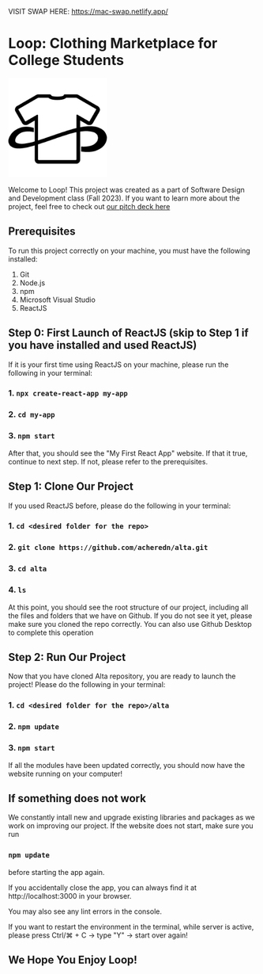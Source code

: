 VISIT SWAP HERE: https://mac-swap.netlify.app/
# Loop: Clothing Marketplace for College Students

<img src="https://github.com/acheredn/alta/blob/main/src/images/loopLogoTransparent.png" width="200">

Welcome to Loop! This project was created as a part of Software Design and Development class (Fall 2023). If you want to learn more about the project, feel free to check out [our pitch deck here](https://docs.google.com/presentation/d/1I4ZPFR0tH5jLC0tQIphFwFCdRPSYU3zqqOHcsWhmR14/edit?usp=sharing)

## Prerequisites

To run this project correctly on your machine, you must have the following installed:
1. Git
2. Node.js
3. npm
4. Microsoft Visual Studio
5. ReactJS

## Step 0: First Launch of ReactJS (skip to Step 1 if you have installed and used ReactJS)

If it is your first time using ReactJS on your machine, please run the following in your terminal:

### 1. `npx create-react-app my-app`
### 2. `cd my-app`
### 3. `npm start`

After that, you should see the "My First React App" website. If that it true, continue to next step. If not, please refer to the prerequisites.

## Step 1: Clone Our Project

If you used ReactJS before, please do the following in your terminal:

### 1. `cd <desired folder for the repo>`
### 2. `git clone https://github.com/acheredn/alta.git`
### 3. `cd alta`
### 4. `ls`

At this point, you should see the root structure of our project, including all the files and folders that we have on Github. If you do not see it yet, please make sure you cloned the repo correctly. You can also use Github Desktop to complete this operation

## Step 2: Run Our Project

Now that you have cloned Alta repository, you are ready to launch the project! Please do the following in your terminal:

### 1. `cd <desired folder for the repo>/alta`
### 2. `npm update`
### 3. `npm start`

If all the modules have been updated correctly, you should now have the website running on your computer!

## If something does not work

We constantly intall new and upgrade existing libraries and packages as we work on improving our project. If the website does not start, make sure you run

### `npm update`

before starting the app again.

If you accidentally close the app, you can always find it at http://localhost:3000 in your browser.

You may also see any lint errors in the console.

If you want to restart the environment in the terminal, while server is active, please press Ctrl/⌘ + C -> type "Y" -> start over again!

## We Hope You Enjoy Loop!
